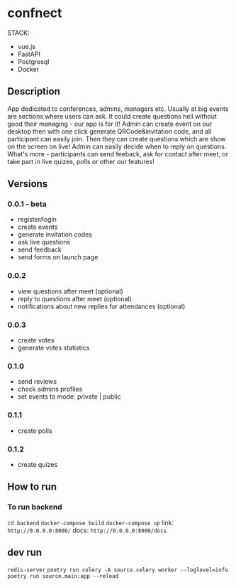 # confnect
STACK:
- vue.js
- FastAPI
- Postgresql
- Docker

## Description
App dedicated to conferences, admins, managers etc. Usually at big events are sections where users can ask.
It could create questions hell without good their managing - our app is for it! Admin can create event on 
our desktop then with one click generate QRCode&invitation code, and all participant can easily join. Then
they can create questions which are show on the screen on live! Admin can easily decide when to reply on 
questions. What's more - participants can send feeback, ask for contact after meet, or take part in live
quizes, polls or other our features!

## Versions
### 0.0.1 - beta
- register/login
- create events
- generate invitation codes
- ask live questions
- send feedback
- send forms on launch page

### 0.0.2
- view questions after meet (optional)
- reply to questions after meet (optional)
- notifications about new replies for attendances (optional)

### 0.0.3
- create votes
- generate votes statistics

### 0.1.0
- send reviews
- check admins profiles
- set events to mode: private | public

### 0.1.1
- create polls

### 0.1.2 
- create quizes

## How to run
### To run backend
`cd backend`
`docker-compose build`
`docker-compose up`
link: `http://0.0.0.0:8000/`
docs: `http://0.0.0.0:8000/docs`

## dev run
`redis-server`
`poetry run celery -A source.celery worker --loglevel=info`
`poetry run source.main:app --reload`